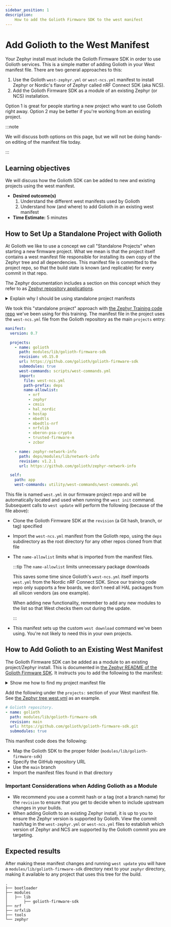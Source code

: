 ```yaml
---
sidebar_position: 1
description:
    How to add the Golioth Firmware SDK to the west manifest
---
```


# Add Golioth to the West Manifest

Your Zephyr install must include the Golioth Firmware SDK in order to use
Golioth services. This is a simple matter of adding Golioth in your West
manifest file. There are two general approaches to this:

1. Use the Golioth `west-zephyr.yml` or `west-ncs.yml` manifest to install
   Zephyr or Nordic's flavor of Zephyr called nRF Connect SDK (aka NCS).
2. Add the Golioth Firmware SDK as a module of an existing Zephyr (or NCS)
   installation.

Option 1 is great for people starting a new project who want to use Golioth
right away. Option 2 may be better if you're working from an existing project.

:::note

We will discuss both options on this page, but we will not be doing hands-on
editing of the manifest file today.

:::

## Learning objectives

We will discuss how the Golioth SDK can be added to new and existing projects
using the west manifest.

* **Desired outcome(s)**
  1. Understand the different west manifests used by Golioth
  2. Understand how (and where) to add Golioth in an existing west manifest
* **Time Estimate:** 5 minutes

## How to Set Up a Standalone Project with Golioth

At Golioth we like to use a concept we call "Standalone Projects" when starting
a new firmware project. What we mean is that the project itself contains a west
manifest file responsible for installing its own copy of the Zephyr tree and all
dependencies. This manifest file is committed to the project repo, so that the
build state is known (and replicable) for every commit in that repo.

The Zephyr documentation includes a section on this concept which they refer to
as [Zephyr repository
applications](https://docs.zephyrproject.org/latest/develop/application/index.html#application-types).

<details>
    <summary>Explain why I should be using standalone project manifests</summary>

Compare a Standalone Project to building your project in the samples directory
of the Zephyr tree:

* If you add your project as a subfolder in the Zephyr tree you will still be
  able to put your project under revision control, but it has no visibility to
  the state of the Zephyr tree. If that tree pulls upstream changes, it may
  break your project code and you will have no indication for which upstream
  commit was the last known working state.

* With the Standalone Project approach, the upstream commit hash for Zephyr and
  all dependencies are included in your west manifest. You can always restore
  the Zephyr tree to that known working state. This a very powerful tool you
  should be using.

 If you'd like a deeper understanding of this topic, [see our talk from the
 Zephyr Developer
 Summit](https://blog.golioth.io/manifests-project-sanity-in-the-ever-changing-zephyr-world/).

</details>

We took this "standalone project" approach with [the Zephyr Training code
repo](https://github.com/golioth/zephyr-training) we've been using for this
training. The manifest file in the project uses the `west-ncs.yml` file from the
Golioth repository as the main `projects` entry:

```yaml
manifest:
  version: 0.7

  projects:
    - name: golioth
      path: modules/lib/golioth-firmware-sdk
      revision: v0.15.0
      url: https://github.com/golioth/golioth-firmware-sdk
      submodules: true
      west-commands: scripts/west-commands.yml
      import:
        file: west-ncs.yml
        path-prefix: deps
        name-allowlist:
          - nrf
          - zephyr
          - cmsis
          - hal_nordic
          - hostap
          - mbedtls
          - mbedtls-nrf
          - nrfxlib
          - oberon-psa-crypto
          - trusted-firmware-m
          - zcbor

    - name: zephyr-network-info
      path: deps/modules/lib/network-info
      revision: v1.2.1
      url: https://github.com/golioth/zephyr-network-info

  self:
    path: app
    west-commands: utility/west-commands/west-commands.yml
```

This file is named `west.yml` in our firmware project repo and will be
automatically located and used when running the `west init` command. Subsequent
calls to `west update` will perform the following (because of the file above):

* Clone the Golioth Firmware SDK at the `revision` (a Git hash, branch, or tag)
  specified
* Import the `west-ncs.yml` manifest from the Golioth repo, using the `deps`
  subdirectory as the root directory for any other repos cloned from that file
* The `name-allowlist` limits what is imported from the manifest files.

  :::tip The `name-allowlist` limits unnecessary package downloads

  This saves some time since Golioth's `west-ncs.yml` itself imports `west.yml`
  from the Nordic nRF Connect SDK. Since our training code repo only supports a
  few boards, we don't need all HAL packages from all silicon vendors (as one
  example).

  When adding new functionality, remember to add any new modules to the list so
  that West checks them out during the update.

  :::

* This manifest sets up the custom `west download` command we've been using.
  You're not likely to need this in your own projects.

## How to Add Golioth to an Existing West Manifest

The Golioth Firmware SDK can be added as a module to an existing project/Zephyr
install. This is documented in [the Zephyr README of the Golioth Firmware
SDK](https://github.com/golioth/golioth-firmware-sdk/tree/main/examples/zephyr#adding-the-golioth-firmware-sdk-to-an-existing-zephyr-west-project).
It instructs you to add the following to the manifest:

<details>
    <summary>Show me how to find my project manifest file</summary>

You can find your project manifest file by using the `west manifest --path`
command.

</details>

Add the following under the `projects:` section of your West manifest file. See
[the Zephyr tree
west.yml](https://github.com/zephyrproject-rtos/zephyr/blob/main/west.yml) as an
example.

```yaml
# Golioth repository.
- name: golioth
  path: modules/lib/golioth-firmware-sdk
  revision: main
  url: https://github.com/golioth/golioth-firmware-sdk.git
  submodules: true
```

This manifest code does the following:

* Map the Golioth SDK to the proper folder (`modules/lib/golioth-firmware-sdk`)
* Specify the GitHub repository URL
* Use the `main` branch
* Import the manifest files found in that directory

### Important Considerations when Adding Golioth as a Module

* We recommend you use a commit hash or a tag (not a branch name) for the
  `revision` to ensure that you get to decide when to include upstream changes
  in your builds.
* When adding Golioth to an existing Zephyr install, it is up to you to ensure
  the Zephyr version is supported by Golioth. View the commit hash/tag in the
  `west-zephyr.yml` or `west-ncs.yml` files to establish which version of Zephyr
  and NCS are supported by the Golioth commit you are targeting.

## Expected results

After making these manifest changes and running `west update` you will have a
`modules/lib/golioth-firmware-sdk` directory next to your `zephyr` directory,
making it available to any project that uses this tree for the build.

```shell
.
├── bootloader
├── modules
│   ├── lib
│       ├── golioth-firmware-sdk
├── nrf
├── nrfxlib
├── tools
└── zephyr
```
